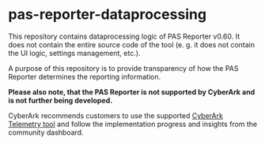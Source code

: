# pas-reporter-dataprocessing

This repository contains dataprocessing logic of PAS Reporter v0.60. It does not contain the entire source code of the tool (e. g. it does not contain the UI logic, settings management, etc.).

A purpose of this repository is to provide transparency of how the PAS Reporter determines the reporting information.

**Please also note, that the PAS Reporter is not supported by CyberArk and is not further being developed.**

CyberArk recommends customers to use the supported [CyberArk Telemetry tool](https://cyberark-customers.force.com/mplace/s/#a352J000000lB1MQAU-a392J000001eKbDQAU) and follow the implementation progress and insights from the community dashboard.
